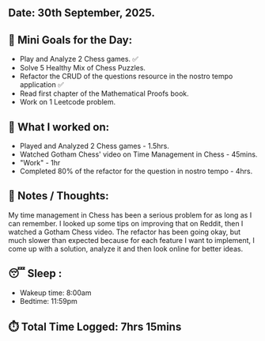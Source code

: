 ## Date: 30th September, 2025.

## 🎯 Mini Goals for the Day:
- Play and Analyze 2 Chess games. ✅
- Solve 5 Healthy Mix of Chess Puzzles.
- Refactor the CRUD of the questions resource in the nostro tempo application ✅
- Read first chapter of the Mathematical Proofs book.
- Work on 1 Leetcode problem.
## 📖 What I worked on:
- Played and Analyzed 2 Chess games - 1.5hrs.
- Watched Gotham Chess' video on Time Management in Chess - 45mins.
- "Work" - 1hr
- Completed 80% of the refactor for the question in nostro tempo - 4hrs.
## 📝 Notes / Thoughts:
My time management in Chess has been a serious problem for as long as I can remember. I looked up some tips on improving that on Reddit, then I watched a Gotham Chess video. The refactor has been going okay, but much slower than expected because for each feature I want to implement, I come up with a solution, analyze it and then look online for better ideas.
## 😴 Sleep :
- Wakeup time: 8:00am
- Bedtime: 11:59pm
## ⏱️ Total Time Logged:  7hrs 15mins